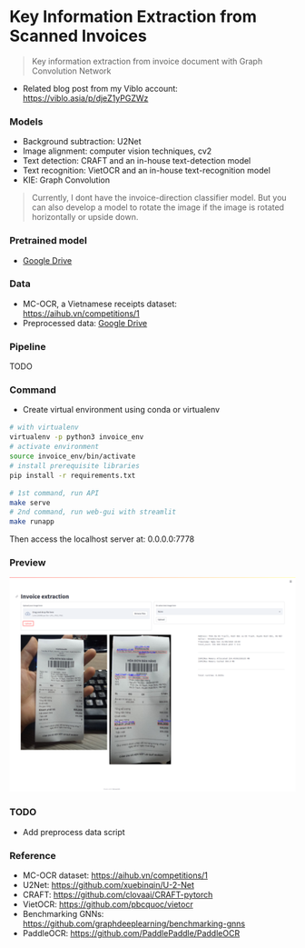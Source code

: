 # Key Information Extraction from Scanned Invoices

> Key information extraction from invoice document with Graph Convolution Network

- Related blog post from my Viblo account: https://viblo.asia/p/djeZ1yPGZWz 

### Models

- Background subtraction: U2Net
- Image alignment: computer vision techniques, cv2
- Text detection: CRAFT and an in-house text-detection model
- Text recognition: VietOCR and an in-house text-recognition model
- KIE: Graph Convolution

> Currently, I dont have the invoice-direction classifier model. But you can also develop a model to rotate the image if the image is rotated horizontally or upside down.

### Pretrained model

- [Google Drive](https://drive.google.com/file/d/1VA9hbj3rFlvWimzqoNSrwInIK43qYBLv/view?usp=sharing)


### Data

- MC-OCR, a Vietnamese receipts dataset: https://aihub.vn/competitions/1
- Preprocessed data: [Google Drive](https://drive.google.com/file/d/1KOKuhPErYlJs7l_54lNYfa4Z0DOFMQlm/view?usp=sharing)

### Pipeline

TODO

### Command

- Create virtual environment using conda or virtualenv

```bash
# with virtualenv
virtualenv -p python3 invoice_env
# activate environment
source invoice_env/bin/activate
# install prerequisite libraries
pip install -r requirements.txt
```

```bash
# 1st command, run API
make serve
# 2nd command, run web-gui with streamlit
make runapp
```

Then access the localhost server at: 0.0.0.0:7778

### Preview

![](./assets/demo_kie_invoice.png)

### TODO

- Add preprocess data script

### Reference

- MC-OCR dataset: https://aihub.vn/competitions/1
- U2Net: https://github.com/xuebinqin/U-2-Net
- CRAFT: https://github.com/clovaai/CRAFT-pytorch
- VietOCR: https://github.com/pbcquoc/vietocr
- Benchmarking GNNs: https://github.com/graphdeeplearning/benchmarking-gnns
- PaddleOCR: https://github.com/PaddlePaddle/PaddleOCR
